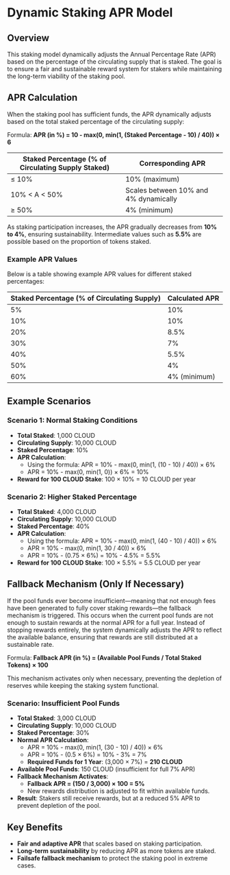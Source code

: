 

# Dynamic Staking APR Model

## Overview
This staking model dynamically adjusts the Annual Percentage Rate (APR) based on the percentage of the circulating supply that is staked. The goal is to ensure a fair and sustainable reward system for stakers while maintaining the long-term viability of the staking pool.

## APR Calculation

When the staking pool has sufficient funds, the APR dynamically adjusts based on the total staked percentage of the circulating supply:

Formula: **APR (in %) = 10 - max(0, min(1, (Staked Percentage - 10) / 40)) × 6**

| Staked Percentage (% of Circulating Supply Staked) | Corresponding APR |
|-----------------------------------|--------------|
| ≤ 10% | 10% (maximum) |
| 10% < A < 50% | Scales between 10% and 4% dynamically |
| ≥ 50% | 4% (minimum) |

As staking participation increases, the APR gradually decreases from **10% to 4%**, ensuring sustainability. Intermediate values such as **5.5%** are possible based on the proportion of tokens staked.

### Example APR Values

Below is a table showing example APR values for different staked percentages:

| Staked Percentage (% of Circulating Supply) | Calculated APR |
|-----------------------------------|--------------|
| 5% | 10% |
| 10% | 10% |
| 20% | 8.5% |
| 30% | 7% |
| 40% | 5.5% |
| 50% | 4% |
| 60% | 4% (minimum) |

## Example Scenarios


### Scenario 1: Normal Staking Conditions
- **Total Staked**: 1,000 CLOUD
- **Circulating Supply**: 10,000 CLOUD
- **Staked Percentage**: 10%
- **APR Calculation**:
  - Using the formula: APR = 10% - max(0, min(1, (10 - 10) / 40)) × 6%
  - APR = 10% - max(0, min(1, 0)) × 6% = 10%
- **Reward for 100 CLOUD Stake**: 100 × 10% = 10 CLOUD per year

### Scenario 2: Higher Staked Percentage
- **Total Staked**: 4,000 CLOUD
- **Circulating Supply**: 10,000 CLOUD
- **Staked Percentage**: 40%
- **APR Calculation**:
  - Using the formula: APR = 10% - max(0, min(1, (40 - 10) / 40)) × 6%
  - APR = 10% - max(0, min(1, 30 / 40)) × 6%
  - APR = 10% - (0.75 × 6%) = 10% - 4.5% = 5.5%
- **Reward for 100 CLOUD Stake**:  100 × 5.5% = 5.5 CLOUD per year

## Fallback Mechanism (Only If Necessary)
If the pool funds ever become insufficient—meaning that not enough fees have been generated to fully cover staking rewards—the fallback mechanism is triggered. This occurs when the current pool funds are not enough to sustain rewards at the normal APR for a full year. Instead of stopping rewards entirely, the system dynamically adjusts the APR to reflect the available balance, ensuring that rewards are still distributed at a sustainable rate.

Formula: **Fallback APR (in %) = (Available Pool Funds / Total Staked Tokens) × 100**

This mechanism activates only when necessary, preventing the depletion of reserves while keeping the staking system functional.

### Scenario: Insufficient Pool Funds
- **Total Staked**: 3,000 CLOUD
- **Circulating Supply**: 10,000 CLOUD
- **Staked Percentage**: 30%
- **Normal APR Calculation**:
  - APR = 10% - max(0, min(1, (30 - 10) / 40)) × 6%
  - APR = 10% - (0.5 × 6%) = 10% - 3% = 7%
  - **Required Funds for 1 Year**: (3,000 × 7%) = **210 CLOUD**
- **Available Pool Funds**: 150 CLOUD (insufficient for full 7% APR)
- **Fallback Mechanism Activates**:
  - **Fallback APR = (150 / 3,000) × 100 = 5%**
  - New rewards distribution is adjusted to fit within available funds.
- **Result**: Stakers still receive rewards, but at a reduced 5% APR to prevent depletion of the pool.

## Key Benefits
- **Fair and adaptive APR** that scales based on staking participation.
- **Long-term sustainability** by reducing APR as more tokens are staked.
- **Failsafe fallback mechanism** to protect the staking pool in extreme cases.

